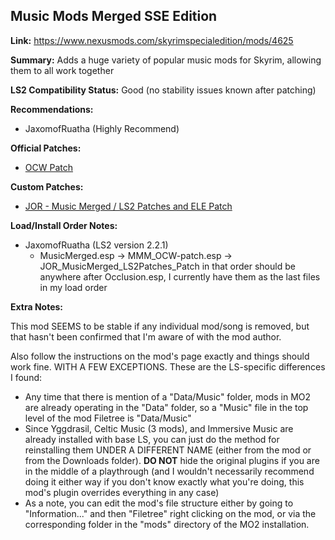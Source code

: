 ## Music Mods Merged SSE Edition

**Link:** https://www.nexusmods.com/skyrimspecialedition/mods/4625

**Summary:** Adds a huge variety of popular music mods for Skyrim, allowing them to all work together

**LS2 Compatibility Status:** Good (no stability issues known after patching)

**Recommendations:** 
* JaxomofRuatha (Highly Recommend)

**Official Patches:**
* [OCW Patch](https://www.nexusmods.com/skyrimspecialedition/mods/4625)

**Custom Patches:**
* [JOR - Music Merged / LS2 Patches and ELE Patch](custom-patches/JOR_MusicMerged_LS2Patches_Patch.esp)

**Load/Install Order Notes:**
* JaxomofRuatha (LS2 version 2.2.1)
  * MusicMerged.esp -> MMM_OCW-patch.esp -> JOR_MusicMerged_LS2Patches_Patch in that order should be anywhere after Occlusion.esp, I currently have them as the last files in my load order

**Extra Notes:**

This mod SEEMS to be stable if any individual mod/song is removed, but that hasn't been confirmed that I'm aware of with the mod author.

Also follow the instructions on the mod's page exactly and things should work fine. WITH A FEW EXCEPTIONS. These are the LS-specific differences I found:

* Any time that there is mention of a "Data/Music" folder, mods in MO2 are already operating in the "Data" folder, so a "Music" file in the top level of the mod Filetree is "Data/Music"
* Since Yggdrasil, Celtic Music (3 mods), and Immersive Music are already installed with base LS, you can just do the method for reinstalling them UNDER A DIFFERENT NAME (either from the mod or from the Downloads folder). **DO NOT** hide the original plugins if you are in the middle of a playthrough (and I wouldn't necessarily recommend doing it either way if you don't know exactly what you're doing, this mod's plugin overrides everything in any case)
* As a note, you can edit the mod's file structure either by going to "Information..." and then "Filetree" right clicking on the mod, or via the corresponding folder in the "mods" directory of the MO2 installation.
